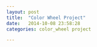 ```yaml
---
layout: post
title:  "Color Wheel Project"
date:   2014-10-08 23:58:28
categories: color_wheel project

---
```

<script type="text/javascript" src="/resources/processing.min.js"> </script>
<canvas type="application/processing" data-processing-sources="/resources/ColorWheel.pde"> </canvas>


